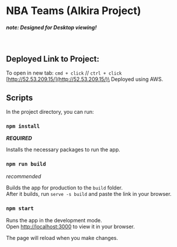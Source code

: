 # NBA Teams (Alkira Project)
#### *note: Designed for Desktop viewing!*
<br />

## Deployed Link to Project:
To open in new tab: `cmd + click`  //  `ctrl + click`\
[http://52.53.209.15/](http://52.53.209.15/)\
Deployed using AWS.
<br />

## Scripts

In the project directory, you can run:

### `npm install`
***REQUIRED***

Installs the necessary packages to run the app.

### `npm run build`
*recommended*

Builds the app for production to the `build` folder.\
After it builds, run `serve -s build` and paste the link in your browser.

### `npm start`

Runs the app in the development mode.\
Open [http://localhost:3000](http://localhost:3000) to view it in your browser.

The page will reload when you make changes.
